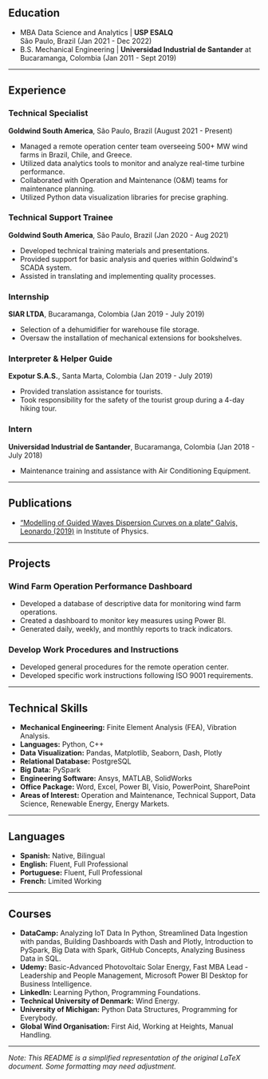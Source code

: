 ## Education

- MBA Data Science and Analytics | **USP ESALQ**  <div dir="rtl"> São Paulo, Brazil (Jan 2021 - Dec 2022) </div>
- B.S. Mechanical Engineering | **Universidad Industrial de Santander** at Bucaramanga, Colombia (Jan 2011 - Sept 2019)

---

## Experience

### Technical Specialist
**Goldwind South America**, São Paulo, Brazil (August 2021 - Present)
- Managed a remote operation center team overseeing 500+ MW wind farms in Brazil, Chile, and Greece.
- Utilized data analytics tools to monitor and analyze real-time turbine performance.
- Collaborated with Operation and Maintenance (O&M) teams for maintenance planning.
- Utilized Python data visualization libraries for precise graphing.

### Technical Support Trainee
**Goldwind South America**, São Paulo, Brazil (Jan 2020 - Aug 2021)
- Developed technical training materials and presentations.
- Provided support for basic analysis and queries within Goldwind's SCADA system.
- Assisted in translating and implementing quality processes.

### Internship
**SIAR LTDA**, Bucaramanga, Colombia (Jan 2019 - July 2019)
- Selection of a dehumidifier for warehouse file storage.
- Oversaw the installation of mechanical extensions for bookshelves.

### Interpreter & Helper Guide
**Expotur S.A.S.**, Santa Marta, Colombia (Jan 2019 - July 2019)
- Provided translation assistance for tourists.
- Took responsibility for the safety of the tourist group during a 4-day hiking tour.

### Intern
**Universidad Industrial de Santander**, Bucaramanga, Colombia (Jan 2018 - July 2018)
- Maintenance training and assistance with Air Conditioning Equipment.

---

## Publications

- [“Modelling of Guided Waves Dispersion Curves on a plate” Galvis, Leonardo (2019)](https://iopscience.iop.org/article/10.1088/1742-6596/1386/1/012117/pdf) in Institute of Physics.

---

## Projects

### Wind Farm Operation Performance Dashboard
- Developed a database of descriptive data for monitoring wind farm operations.
- Created a dashboard to monitor key measures using Power BI.
- Generated daily, weekly, and monthly reports to track indicators.

### Develop Work Procedures and Instructions
- Developed general procedures for the remote operation center.
- Developed specific work instructions following ISO 9001 requirements.

---

## Technical Skills

- **Mechanical Engineering:** Finite Element Analysis (FEA), Vibration Analysis.
- **Languages:** Python, C++
- **Data Visualization:** Pandas, Matplotlib, Seaborn, Dash, Plotly
- **Relational Database:** PostgreSQL
- **Big Data:** PySpark
- **Engineering Software:** Ansys, MATLAB, SolidWorks
- **Office Package:** Word, Excel, Power BI, Visio, PowerPoint, SharePoint
- **Areas of Interest:** Operation and Maintenance, Technical Support, Data Science, Renewable Energy, Energy Markets.

---

## Languages

- **Spanish:** Native, Bilingual
- **English:** Fluent, Full Professional
- **Portuguese:** Fluent, Full Professional
- **French:** Limited Working

---

## Courses

- **DataCamp:** Analyzing IoT Data In Python, Streamlined Data Ingestion with pandas, Building Dashboards with Dash and Plotly, Introduction to PySpark, Big Data with Spark, GitHub Concepts, Analyzing Business Data in SQL.
- **Udemy:** Basic-Advanced Photovoltaic Solar Energy, Fast MBA Lead - Leadership and People Management, Microsoft Power BI Desktop for Business Intelligence.
- **LinkedIn:** Learning Python, Programming Foundations.
- **Technical University of Denmark:** Wind Energy.
- **University of Michigan:** Python Data Structures, Programming for Everybody.
- **Global Wind Organisation:** First Aid, Working at Heights, Manual Handling.

---

*Note: This README is a simplified representation of the original LaTeX document. Some formatting may need adjustment.*
